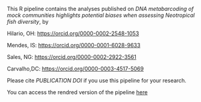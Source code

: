 This R pipeline contains the analyses published on *DNA metabarcoding of mock communities highlights
potential biases when assessing Neotropical fish diversity*, by 


Hilario, OH: https://orcid.org/0000-0002-2548-1053

Mendes, IS: https://orcid.org/0000-0001-6028-9633

Sales, NG: https://orcid.org/0000-0002-2922-3561

Carvalho,DC: https://orcid.org/0000-0003-4517-5069


Please cite _PUBLICATION DOI_ if you use this pipeline for your research.

You can access the rendred version of the pipeline [here](https://htmlpreview.github.io/?https://github.com/heronoh/fish_eDNA/blob/main/mock_communities/fish_eDNA-mock_communities-HilarioOH_et_al_2023.html)
 
